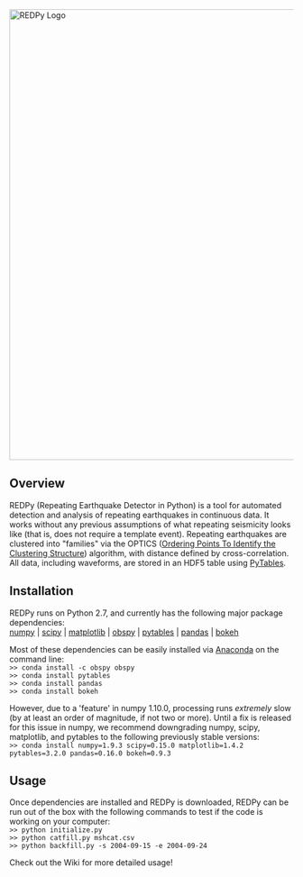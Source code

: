 <img src="https://raw.githubusercontent.com/ahotovec/REDPyAlpha/master/img/logo.png" width=800 alt="REDPy Logo" />

## Overview
REDPy (Repeating Earthquake Detector in Python) is a tool for automated detection and analysis of repeating earthquakes in continuous data. It works without any previous assumptions of what repeating seismicity looks like (that is, does not require a template event). Repeating earthquakes are clustered into "families" via the OPTICS ([Ordering Points To Identify the Clustering Structure](https://en.wikipedia.org/wiki/OPTICS_algorithm)) algorithm, with distance defined by cross-correlation. All data, including waveforms, are stored in an HDF5 table using [PyTables](http://www.pytables.org/).

## Installation
REDPy runs on Python 2.7, and currently has the following major package dependencies:  
[numpy](http://www.numpy.org/) | [scipy](http://www.scipy.org/) | [matplotlib](http://www.matplotlib.org/) | [obspy](http://www.obspy.org/) | [pytables](http://www.pytables.org/) | [pandas](http://pandas.pydata.org/) | [bokeh](http://bokeh.pydata.org/) 

Most of these dependencies can be easily installed via [Anaconda](https://www.continuum.io/) on the command line:  
`>> conda install -c obspy obspy`  
`>> conda install pytables`  
`>> conda install pandas`  
`>> conda install bokeh`

However, due to a 'feature' in numpy 1.10.0, processing runs _extremely_ slow (by at least an order of magnitude, if not two or more). Until a fix is released for this issue in numpy, we recommend downgrading numpy, scipy, matplotlib, and pytables to the following previously stable versions:  
`>> conda install numpy=1.9.3 scipy=0.15.0 matplotlib=1.4.2 pytables=3.2.0 pandas=0.16.0 bokeh=0.9.3`

## Usage
Once dependencies are installed and REDPy is downloaded, REDPy can be run out of the box with the following commands to test if the code is working on your computer:  
`>> python initialize.py`  
`>> python catfill.py mshcat.csv`  
`>> python backfill.py -s 2004-09-15 -e 2004-09-24`

Check out the Wiki for more detailed usage!
